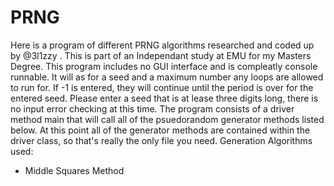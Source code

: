 # PRNG
Here is a program of different PRNG algorithms researched and coded up by @3l1zzy .
This is part of an Independant study at EMU for my Masters Degree.
This program includes no GUI interface and is compleatly console runnable. It will as for a seed and a maximum number any loops are allowed to run for. If -1 is entered, they will continue until the period is over for the entered seed. Please enter a seed that is at lease three digits long, there is no input error checking at this time.
The program consists of a driver method main that will call all of the psuedorandom generator methods listed below. At this point all of the generator methods are contained within the driver class, so that's really the only file you need.
Generation Algorithms used:
- Middle Squares Method
